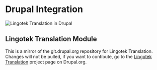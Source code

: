 Drupal Integration
===================

![Lingotek Translation in Drupal](http://devzone.lingotek.com/wp-content/uploads/2013/10/lingotek-chevrons-blue-small.png)

Lingotek Translation Module
----------------------------

This is a mirror of the git.drupal.org repository for Lingotek Translation. Changes will not be pulled, if you want to contibute, go to the [Lingotek Translation](http://drupal.org/project/lingotek) project page on Drupal.org.